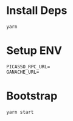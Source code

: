 # Install Deps

```
yarn
```

# Setup ENV

```
PICASSO_RPC_URL=
GANACHE_URL=
```

# Bootstrap

```
yarn start
```
